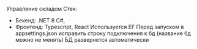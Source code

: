 Управление складом
Стек: 
- Бекенд: .NET 8 C#,
- Фронтенд: Typescript, React
Используется EF
Перед запуском в appsettings.json исправить строку подключения к бд (название бд можно не менять)
БД развернется автоматически
